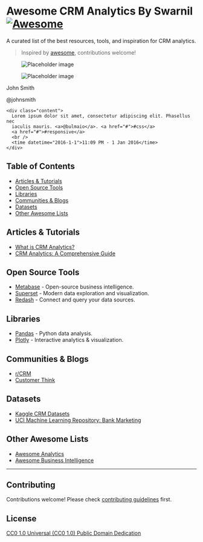 # Awesome CRM Analytics By Swarnil [![Awesome](https://awesome.re/badge.svg)](https://awesome.re)

A curated list of the best resources, tools, and inspiration for CRM analytics.

> Inspired by [awesome](https://github.com/sindresorhus/awesome), contributions welcome!

<div class="card">
  <div class="card-image">
    <figure class="image is-4by3">
      <img
        src="https://bulma.io/assets/images/placeholders/1280x960.png"
        alt="Placeholder image"
      />
    </figure>
  </div>
  <div class="card-content">
    <div class="media">
      <div class="media-left">
        <figure class="image is-48x48">
          <img
            src="https://bulma.io/assets/images/placeholders/96x96.png"
            alt="Placeholder image"
          />
        </figure>
      </div>
      <div class="media-content">
        <p class="title is-4">John Smith</p>
        <p class="subtitle is-6">@johnsmith</p>
      </div>
    </div>

    <div class="content">
      Lorem ipsum dolor sit amet, consectetur adipiscing elit. Phasellus nec
      iaculis mauris. <a>@bulmaio</a>. <a href="#">#css</a>
      <a href="#">#responsive</a>
      <br />
      <time datetime="2016-1-1">11:09 PM - 1 Jan 2016</time>
    </div>
  </div>
</div>

## Table of Contents
- [Articles & Tutorials](#articles--tutorials)
- [Open Source Tools](#open-source-tools)
- [Libraries](#libraries)
- [Communities & Blogs](#communities--blogs)
- [Datasets](#datasets)
- [Other Awesome Lists](#other-awesome-lists)

## Articles & Tutorials
- [What is CRM Analytics?](https://www.salesforce.com/products/crm-analytics/overview/)
- [CRM Analytics: A Comprehensive Guide](https://www.datapine.com/blog/crm-analytics/)

## Open Source Tools
- [Metabase](https://www.metabase.com/) - Open-source business intelligence.
- [Superset](https://superset.apache.org/) - Modern data exploration and visualization.
- [Redash](https://redash.io/) - Connect and query your data sources.

## Libraries
- [Pandas](https://pandas.pydata.org/) - Python data analysis.
- [Plotly](https://plotly.com/python/) - Interactive analytics & visualization.

## Communities & Blogs
- [r/CRM](https://www.reddit.com/r/CRM/)
- [Customer Think](https://customerthink.com/)

## Datasets
- [Kaggle CRM Datasets](https://www.kaggle.com/search?q=crm+datasets)
- [UCI Machine Learning Repository: Bank Marketing](https://archive.ics.uci.edu/ml/datasets/Bank+Marketing)

## Other Awesome Lists
- [Awesome Analytics](https://github.com/onurakpolat/awesome-analytics)
- [Awesome Business Intelligence](https://github.com/awesome-jobs/awesome-business-intelligence)

---

## Contributing

Contributions welcome! Please check [contributing guidelines](CONTRIBUTING.md) first.

## License

[CC0 1.0 Universal (CC0 1.0) Public Domain Dedication](LICENSE)
